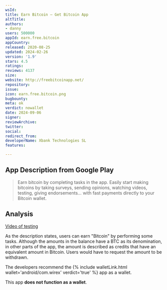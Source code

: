 ```yaml
---
wsId: 
title: Earn Bitcoin – Get Bitcoin App
altTitle: 
authors:
- danny
users: 500000
appId: earn.free.bitcoin
appCountry: 
released: 2020-08-25
updated: 2024-02-26
version: '1.9'
stars: 4.5
ratings: 
reviews: 4137
size: 
website: http://freebitcoinapp.net/
repository: 
issue: 
icon: earn.free.bitcoin.png
bugbounty: 
meta: ok
verdict: nowallet
date: 2024-09-06
signer: 
reviewArchive: 
twitter: 
social: 
redirect_from: 
developerName: Xbank Technologies SL
features: 

---
```


## App Description from Google Play

> Earn bitcoin by completing tasks in the app. Easily start making bitcoins by taking surveys, sending opinions, watching videos, testing, giving endorsements… with fast payments directly to your Bitcoin wallet.

## Analysis 

[Video of testing](https://x.com/BitcoinWalletz/status/1831993922593456177)

As the description states, users can earn "Bitcoin" by performing some tasks. Although the amounts in the balance have a BTC as its denomination, in other parts of the app, the amount is described as credits that have an equivalent amount in Bitcoin. Users would have to request the amount to be withdrawn. 

The developers recommend the {% include walletLink.html wallet='android/com.wirex' verdict='true' %} app as a wallet.

This app **does not function as a wallet**.
